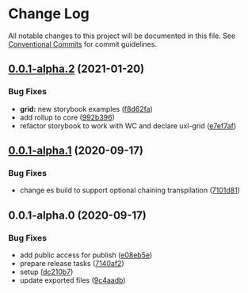 # Change Log

All notable changes to this project will be documented in this file.
See [Conventional Commits](https://conventionalcommits.org) for commit guidelines.

## [0.0.1-alpha.2](https://github.com/uxland/components/compare/@uxland/ui-core@0.0.1-alpha.1...@uxland/ui-core@0.0.1-alpha.2) (2021-01-20)


### Bug Fixes

* **grid:** new storybook examples ([f8d62fa](https://github.com/uxland/components/commit/f8d62fab9661f0702447f86e73d11ceded9ed990))
* add rollup to core ([992b396](https://github.com/uxland/components/commit/992b396642b52c9a304ab525d920c9562f3cbd3b))
* refactor storybook to work with WC and declare uxl-grid ([e7ef7af](https://github.com/uxland/components/commit/e7ef7af2c1363931808331e069a5c16c107dd231))





## [0.0.1-alpha.1](https://github.com/uxland/components/compare/@uxland/ui-core@0.0.1-alpha.0...@uxland/ui-core@0.0.1-alpha.1) (2020-09-17)


### Bug Fixes

* change es build to support optional chaining transpilation ([7101d81](https://github.com/uxland/components/commit/7101d81ea10cae154cc0f8fa1a094967579eac80))





## 0.0.1-alpha.0 (2020-09-17)


### Bug Fixes

* add public access for publish ([e08eb5e](https://github.com/uxland/components/commit/e08eb5e0a49c0d17e883e631f4b8a0439c304639))
* prepare release tasks ([7140af2](https://github.com/uxland/components/commit/7140af231728685b5d2dceee1405da5916b693db))
* setup ([dc210b7](https://github.com/uxland/components/commit/dc210b78a407e368d87435cf3e26f53a65ae4c61))
* update exported files ([9c4aadb](https://github.com/uxland/components/commit/9c4aadb0690212db8ae3d3aef65a94f9d50241de))
